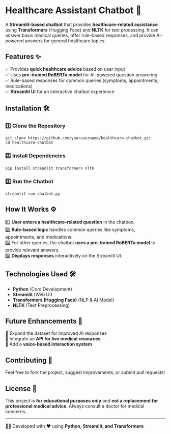 # Healthcare Assistant Chatbot 🏥

A **Streamlit-based chatbot** that provides **healthcare-related assistance** using **Transformers** (Hugging Face) and **NLTK** for text processing. It can answer basic medical queries, offer rule-based responses, and provide AI-powered answers for general healthcare topics.

## Features ✨
✅ Provides **quick healthcare advice** based on user input  
✅ Uses **pre-trained RoBERTa model** for AI-powered question answering  
✅ Rule-based responses for common queries (symptoms, appointments, medications)  
✅ **Streamlit UI** for an interactive chatbot experience  

## Installation 🛠️
### 1️⃣ Clone the Repository
```
git clone https://github.com/yourusername/healthcare-chatbot.git
cd healthcare-chatbot
```

### 2️⃣ Install Dependencies
```
pip install streamlit transformers nltk
```

### 3️⃣ Run the Chatbot
```
streamlit run chatbot.py
```

## How It Works ⚙️
1️⃣ **User enters a healthcare-related question** in the chatbox.  
2️⃣ **Rule-based logic** handles common queries like symptoms, appointments, and medications.  
3️⃣ For other queries, the chatbot **uses a pre-trained RoBERTa model** to provide relevant answers.  
4️⃣ **Displays responses** interactively on the Streamlit UI.  

## Technologies Used 🛠️
- **Python** (Core Development)
- **Streamlit** (Web UI)
- **Transformers (Hugging Face)** (NLP & AI Model)
- **NLTK** (Text Preprocessing)

## Future Enhancements 🚀
🔹 Expand the dataset for improved AI responses  
🔹 Integrate an **API for live medical resources**  
🔹 Add a **voice-based interaction system**  

## Contributing 🤝
Feel free to fork the project, suggest improvements, or submit pull requests!  

## License 📜
This project is **for educational purposes only** and **not a replacement for professional medical advice**. Always consult a doctor for medical concerns.

---
👨‍💻 Developed with ❤️ using **Python, Streamlit, and Transformers**
